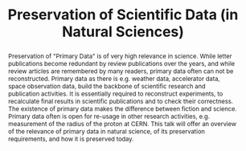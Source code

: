 ---
abstract: Preservation of "Primary Data" is of very high relevance in science. While
  letter publications become redundant by review publications over the years, and
  while review articles are remembered by many readers, primary data often can not
  be reconstructed. Primary data as there is e.g. weather data, accelerator data,
  space observation data, build the backbone of scientific research and publication
  activities. It is essentially required to reconstruct experiments, to recalculate
  final results in scientific publications and to check their correctness. The existence
  of primary data makes the difference between fiction and science. Primary data often
  is open for re-usage in other research activities, e.g. measurement of the radius
  of the proton at CERN. This talk will offer an overview of the relevance of primary
  data in natural science, of its preservation requirements, and how it is preserved
  today.
creators:
- Severiens, Thomas
date: null
document_url: https://services.phaidra.univie.ac.at/api/object/o:295002/download
grand_parent: iPRES
institutions: []
keywords:
- beijing
landing_page_url: https://phaidra.univie.ac.at/o:295002
language: eng
layout: publication
license: CC BY-SA 3.0 AT
notes_url: null
parent: iPRES 2004
publication_type: presentation
size: 958776
slides_url: null
source_name: iPRES
title: Preservation of Scientific Data (in Natural Sciences)
year: 2004
---